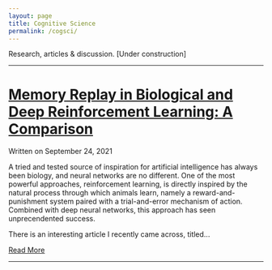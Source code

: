 ```yaml
---
layout: page
title: Cognitive Science
permalink: /cogsci/
---
```

Research, articles & discussion. [Under construction]

---
### <h1><a href="https://osghaffar.github.io/cogsci/RL-and-Memory-Replay/">Memory Replay in Biological and Deep Reinforcement Learning: A Comparison</a></h1>

<div class="date">
    Written on September 24, 2021
  </div>
  
A tried and tested source of inspiration for artificial intelligence has always been biology, and neural networks are no different. One of the most powerful approaches, reinforcement learning, is directly inspired by the natural process through which animals learn, namely a reward-and-punishment system paired with a trial-and-error mechanism of action. Combined with deep neural networks, this approach has seen unprecendented success.

There is an interesting article I recently came across, titled...

<a href="https://osghaffar.github.io/cogsci/RL-and-Memory-Replay/" class="read-more">Read More</a>

---
